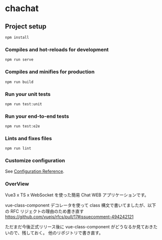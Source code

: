 # chachat

## Project setup

```
npm install
```

### Compiles and hot-reloads for development

```
npm run serve
```

### Compiles and minifies for production

```
npm run build
```

### Run your unit tests

```
npm run test:unit
```

### Run your end-to-end tests

```
npm run test:e2e
```

### Lints and fixes files

```
npm run lint
```

### Customize configuration

See [Configuration Reference](https://cli.vuejs.org/config/).

### OverView

Vue3 x TS x WebSocket を使った簡易 Chat WEB アプリケーションです。

vue-class-component デコレータを使って class 構文で書いてましたが、以下の RFC リジェクトの理由のため書き直す
https://github.com/vuejs/rfcs/pull/17#issuecomment-494242121

ただまだ今後正式リリース後に vue-class-component がどうなるか見ておきたいので、残しておく。
他のリポジトリで書き直す。
